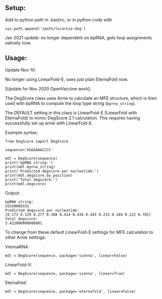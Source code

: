 
## Setup:

Add to python path in .bashrc, or in python code with 
```
sys.path.append('/path/to/arnie-deg')
```

Jan 2021 update: no longer dependent on bpRNA, gets loop assignments natively now.

## Usage:
Update Nov 10:

No longer using LinearFold-E, uses just plain EternaFold now.

\[Update for Nov 2020 OpenVaccine work\]:

The DegScore class uses Arnie to calculate an MFE structure, which is then used with bpRNA to compute the loop type string (`bprna_string`).

The DEFAULT setting in this class is LinearFold-E (LinearFold with EternaFold) to mimic DegScore 2.1 calculation. This requires having successfully set up arnie with LinearFold-E.

Example syntax:

```
from DegScore import DegScore

sequence='GGGGAAACCCC'

mdl = DegScore(sequence)
print('bpRNA string:')
print(mdl.bprna_string)
print('Predicted degscore per nucleotide:')
print(mdl.degscore_by_position)
print('Total degscore:')
print(mdl.degscore)
```

Output:
```
bpRNA string:
SSSSHHHSSSS
Predicted degscore per nucleotide:
[0.173 0.129 0.277 0.388 0.414 0.434 0.445 0.233 0.104 0.122 0.702]
Total degscore:
3.421000000000001
```

To change from these default LinearFold-E settings for MFE calculation to other Arnie settings:

ViennaRNA:
```
mdl = DegScore(sequence, package='vienna', linear=False)
```

LinearFold-V:
```
mdl = DegScore(sequence, package='vienna', linear=True)

```
Eternafold:
```
mdl = DegScore(sequence, package='eternafold', linear=False)
```
